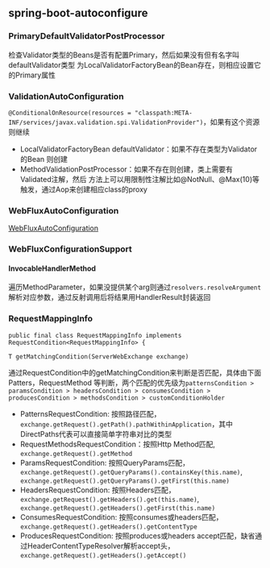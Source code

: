 
## spring-boot-autoconfigure
### PrimaryDefaultValidatorPostProcessor

检查Validator类型的Beans是否有配置Primary，然后如果没有但有名字叫defaultValidator类型
为LocalValidatorFactoryBean的Bean存在，则相应设置它的Primary属性

### ValidationAutoConfiguration

`@ConditionalOnResource(resources = "classpath:META-INF/services/javax.validation.spi.ValidationProvider")`，如果有这个资源则继续

- LocalValidatorFactoryBean defaultValidator：如果不存在类型为Validator的Bean
则创建
- MethodValidationPostProcessor：如果不存在则创建，类上需要有Validated注解，然后
方法上可以用限制性注解比如@NotNull、@Max(10)等触发，通过Aop来创建相应class的proxy

### WebFluxAutoConfiguration

[WebFluxAutoConfiguration](../spring-boot-autoconfigure/WebFluxAutoConfiguration.md)

### WebFluxConfigurationSupport

#### InvocableHandlerMethod

遍历MethodParameter，如果没提供某个arg则通过`resolvers.resolveArgument`
解析对应参数，通过反射调用后将结果用HandlerResult封装返回

### RequestMappingInfo

`public final class RequestMappingInfo implements RequestCondition<RequestMappingInfo> {`

`T getMatchingCondition(ServerWebExchange exchange)`

通过RequestCondition中的getMatchingCondition来判断是否匹配，具体由下面Patters，RequestMethod
等判断，两个匹配的优先级为`patternsCondition > paramsCondition > headersCondition > consumesCondition > producesCondition > methodsCondition > customConditionHolder`

- PatternsRequestCondition: 按照路径匹配，`exchange.getRequest().getPath().pathWithinApplication`，其中DirectPaths代表可以直接简单字符串对比的类型
- RequestMethodsRequestCondition：按照Http Method匹配, `exchange.getRequest().getMethod`
- ParamsRequestCondition: 按照QueryParams匹配，`exchange.getRequest().getQueryParams().containsKey(this.name)`, `exchange.getRequest().getQueryParams().getFirst(this.name)`
- HeadersRequestCondition: 按照Headers匹配，`exchange.getRequest().getHeaders().get(this.name)`, `exchange.getRequest().getHeaders().getFirst(this.name)`
- ConsumesRequestCondition: 按照consumes或headers匹配，`exchange.getRequest().getHeaders().getContentType`
- ProducesRequestCondition: 按照produces或headers accept匹配，缺省通过HeaderContentTypeResolver解析accept头，`exchange.getRequest().getHeaders().getAccept()`
